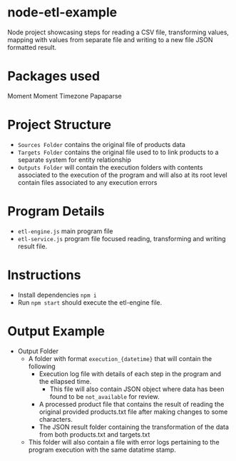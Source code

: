 # node-etl-example
Node project showcasing steps for reading a CSV file, transforming values, mapping with values from separate file and writing to a new file JSON formatted result.

# Packages used
Moment
Moment Timezone
Papaparse

# Project Structure
- `Sources Folder` contains the original file of products data
- `Targets Folder` contains the original file used to to link products to a separate system for entity relationship
- `Outputs Folder` will contain the execution folders with contents associated to the execution of the program and will also at its root level contain files associated to any execution errors

# Program Details
- `etl-engine.js` main program file
- `etl-service.js` program file focused reading, transforming and writing result file.

# Instructions
- Install dependencies `npm i`
- Run `npm start` should execute the etl-engine file.

# Output Example
- Output Folder
  - A folder with format `execution_{datetime}` that will contain the following
    - Execution log file with details of each step in the program and the ellapsed time.
      - This file will also contain JSON object where data has been found to be `not_available` for review.
    - A processed product file that contains the result of reading the original provided products.txt file after making changes to some characters.
    - The JSON result folder containing the transformation of the data from both products.txt and targets.txt
  - This folder will also contain a file with error logs pertaining to the program execution with the same datatime stamp. 

